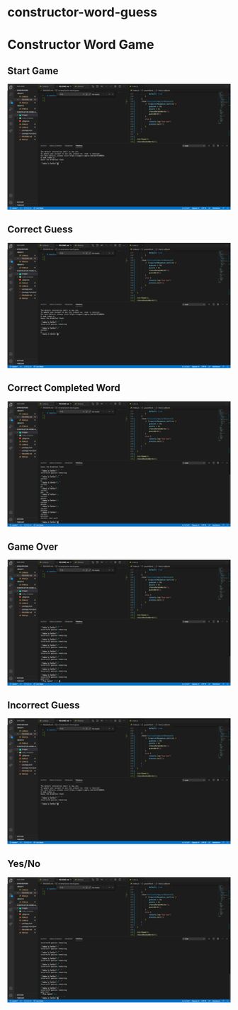 # constructor-word-guess

<h1>Constructor Word Game</h1>

<h2>Start Game</h2>
<img src="/images/start.png">

<h2>Correct Guess</h2>
<img src="/images/correctguess.png">

<h2>Correct Completed Word</h2>
<img src="/images/correctword-next.png">

<h2>Game Over</h2>
<img src ="/images/gameoverplayagian.png">

<h2>Incorrect Guess</h2>
<img src="/images/incorrectguess.png">

<h2>Yes/No</h2>
<img src="/images/y:n.png">


